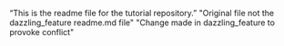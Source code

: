 “This is the readme file for the tutorial repository.”
"Original file not the dazzling_feature readme.md file"
"Change made in dazzling_feature to provoke conflict"
